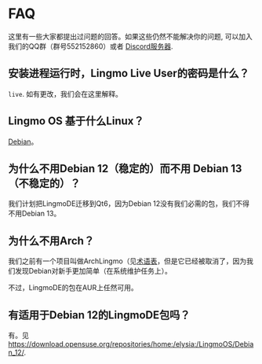 # FAQ
这里有一些大家都提出过问题的回答。如果这些仍然不能解决你的问题, 可以加入我们的QQ群（群号552152860）或者 [Discord服务器](https://discord.gg/NP2fsr9dPd).

## 安装进程运行时，Lingmo Live User的密码是什么？
`live`. 如有更改，我们会在这里解释。

## Lingmo OS 基于什么Linux？
[Debian](https://debian.org)。

## 为什么不用Debian 12（稳定的）而不用 Debian 13（不稳定的）？
我们计划把LingmoDE迁移到Qt6，因为Debian 12没有我们必需的包，我们不得不用Debian 13。

## 为什么不用Arch？
我们之前有一个项目叫做ArchLingmo（见[术语表](glossary#archlingmo)，但是它已经被取消了，因为我们发现Debian对新手更加简单（在系统维护任务上）。

不过，LingmoDE的包在AUR上任然可用。

## 有适用于Debian 12的LingmoDE包吗？
有。见<https://download.opensuse.org/repositories/home:/elysia:/LingmoOS/Debian_12/>.

